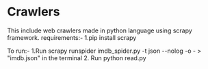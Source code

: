 # Crawlers
This include web crawlers made in python language using scrapy framework.
requirements:-
1.pip install scrapy

To run:-
1.Run   scrapy runspider imdb_spider.py -t json --nolog -o - > "imdb.json"      in the terminal
2. Run python read.py



